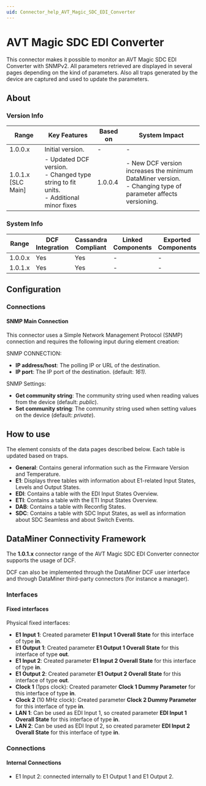 ```yaml
---
uid: Connector_help_AVT_Magic_SDC_EDI_Converter
---
```


# AVT Magic SDC EDI Converter

This connector makes it possible to monitor an AVT Magic SDC EDI Converter with SNMPv2. All parameters retrieved are displayed in several pages depending on the kind of parameters. Also all traps generated by the device are captured and used to update the parameters.

## About

### Version Info

| Range | Key Features | Based on | System Impact |
|--|--|--|--|
| 1.0.0.x | Initial version. | - | - |
| 1.0.1.x [SLC Main] | - Updated DCF version. <br>- Changed type string to fit units. <br>- Additional minor fixes | 1.0.0.4 | - New DCF version increases the minimum DataMiner version. <br>- Changing type of parameter affects versioning. |

### System Info

| Range     | DCF Integration     | Cassandra Compliant     | Linked Components     | Exported Components     |
|-----------|---------------------|-------------------------|-----------------------|-------------------------|
| 1.0.0.x   | Yes                 | Yes                     | -                     | -                       |
| 1.0.1.x   | Yes                 | Yes                     | -                     | -                       |

## Configuration

### Connections

#### SNMP Main Connection

This connector uses a Simple Network Management Protocol (SNMP) connection and requires the following input during element creation:

SNMP CONNECTION:

- **IP address/host**: The polling IP or URL of the destination.
- **IP port**: The IP port of the destination. (default: *161).*

SNMP Settings:

- **Get community string**: The community string used when reading values from the device (default: *public*).
- **Set community string**: The community string used when setting values on the device (default: *private*).

## How to use

The element consists of the data pages described below. Each table is updated based on traps.

- **General**: Contains general information such as the Firmware Version and Temperature.
- **E1**: Displays three tables with information about E1-related Input States, Levels and Output States.
- **EDI**: Contains a table with the EDI Input States Overview.
- **ETI**: Contains a table with the ETI Input States Overview.
- **DAB**: Contains a table with Reconfig States.
- **SDC**: Contains a table with SDC Input States, as well as information about SDC Seamless and about Switch Events.

## DataMiner Connectivity Framework

The **1.0.1.x** connector range of the AVT Magic SDC EDI Converter connector supports the usage of DCF.

DCF can also be implemented through the DataMiner DCF user interface and through DataMiner third-party connectors (for instance a manager).

### Interfaces

#### Fixed interfaces

Physical fixed interfaces:

- **E1 Input 1**: Created parameter **E1 Input 1 Overall State** for this interface of type **in**.
- **E1 Output 1**: Created parameter **E1 Output 1 Overall State** for this interface of type **out**.
- **E1 Input 2**: Created parameter **E1 Input 2 Overall State** for this interface of type **in**.
- **E1 Output 2**: Created parameter **E1 Output 2 Overall State** for this interface of type **out**.
- **Clock 1** (1pps clock): Created parameter **Clock 1 Dummy Parameter** for this interface of type **in**.
- **Clock 2** (10 MHz clock): Created parameter **Clock 2 Dummy Parameter** for this interface of type **in**.
- **LAN 1**: Can be used as EDI Input 1, so created parameter **EDI Input 1 Overall State** for this interface of type **in**.
- **LAN 2**: Can be used as EDI Input 2, so created parameter **EDI Input 2 Overall State** for this interface of type **in**.

### Connections

#### Internal Connections

- E1 Input 2: connected internally to E1 Output 1 and E1 Output 2.
